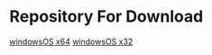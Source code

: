 # Repository For Download


[windowsOS x64](https://github.com/toeflbank/tg-b2b-desktop-app-download/releases/latest/download/Lexis-Installer-win-x64.exe)
[windowsOS x32](https://github.com/toeflbank/tg-b2b-desktop-app-download/releases/latest/download/Lexis-Installer-win-ia32.exe
)

